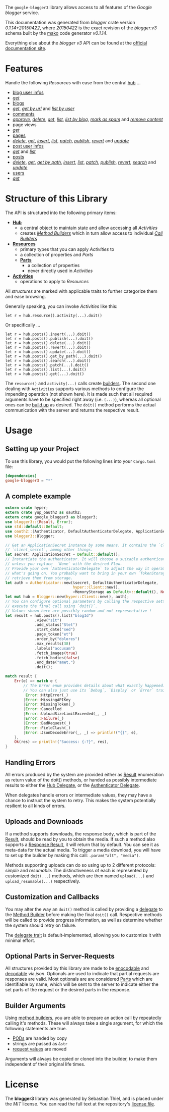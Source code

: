 <!---
DO NOT EDIT !
This file was generated automatically from 'src/mako/api/README.md.mako'
DO NOT EDIT !
-->
The `google-blogger3` library allows access to all features of the *Google blogger* service.

This documentation was generated from *blogger* crate version *0.1.14+20150422*, where *20150422* is the exact revision of the *blogger:v3* schema built by the [mako](http://www.makotemplates.org/) code generator *v0.1.14*.

Everything else about the *blogger* *v3* API can be found at the
[official documentation site](https://developers.google.com/blogger/docs/3.0/getting_started).
# Features

Handle the following *Resources* with ease from the central [hub](http://byron.github.io/google-apis-rs/google_blogger3/struct.Blogger.html) ... 

* [blog user infos](http://byron.github.io/google-apis-rs/google_blogger3/struct.BlogUserInfo.html)
 * [*get*](http://byron.github.io/google-apis-rs/google_blogger3/struct.BlogUserInfoGetCall.html)
* [blogs](http://byron.github.io/google-apis-rs/google_blogger3/struct.Blog.html)
 * [*get*](http://byron.github.io/google-apis-rs/google_blogger3/struct.BlogGetCall.html), [*get by url*](http://byron.github.io/google-apis-rs/google_blogger3/struct.BlogGetByUrlCall.html) and [*list by user*](http://byron.github.io/google-apis-rs/google_blogger3/struct.BlogListByUserCall.html)
* [comments](http://byron.github.io/google-apis-rs/google_blogger3/struct.Comment.html)
 * [*approve*](http://byron.github.io/google-apis-rs/google_blogger3/struct.CommentApproveCall.html), [*delete*](http://byron.github.io/google-apis-rs/google_blogger3/struct.CommentDeleteCall.html), [*get*](http://byron.github.io/google-apis-rs/google_blogger3/struct.CommentGetCall.html), [*list*](http://byron.github.io/google-apis-rs/google_blogger3/struct.CommentListCall.html), [*list by blog*](http://byron.github.io/google-apis-rs/google_blogger3/struct.CommentListByBlogCall.html), [*mark as spam*](http://byron.github.io/google-apis-rs/google_blogger3/struct.CommentMarkAsSpamCall.html) and [*remove content*](http://byron.github.io/google-apis-rs/google_blogger3/struct.CommentRemoveContentCall.html)
* page views
 * [*get*](http://byron.github.io/google-apis-rs/google_blogger3/struct.PageViewGetCall.html)
* [pages](http://byron.github.io/google-apis-rs/google_blogger3/struct.Page.html)
 * [*delete*](http://byron.github.io/google-apis-rs/google_blogger3/struct.PageDeleteCall.html), [*get*](http://byron.github.io/google-apis-rs/google_blogger3/struct.PageGetCall.html), [*insert*](http://byron.github.io/google-apis-rs/google_blogger3/struct.PageInsertCall.html), [*list*](http://byron.github.io/google-apis-rs/google_blogger3/struct.PageListCall.html), [*patch*](http://byron.github.io/google-apis-rs/google_blogger3/struct.PagePatchCall.html), [*publish*](http://byron.github.io/google-apis-rs/google_blogger3/struct.PagePublishCall.html), [*revert*](http://byron.github.io/google-apis-rs/google_blogger3/struct.PageRevertCall.html) and [*update*](http://byron.github.io/google-apis-rs/google_blogger3/struct.PageUpdateCall.html)
* [post user infos](http://byron.github.io/google-apis-rs/google_blogger3/struct.PostUserInfo.html)
 * [*get*](http://byron.github.io/google-apis-rs/google_blogger3/struct.PostUserInfoGetCall.html) and [*list*](http://byron.github.io/google-apis-rs/google_blogger3/struct.PostUserInfoListCall.html)
* [posts](http://byron.github.io/google-apis-rs/google_blogger3/struct.Post.html)
 * [*delete*](http://byron.github.io/google-apis-rs/google_blogger3/struct.PostDeleteCall.html), [*get*](http://byron.github.io/google-apis-rs/google_blogger3/struct.PostGetCall.html), [*get by path*](http://byron.github.io/google-apis-rs/google_blogger3/struct.PostGetByPathCall.html), [*insert*](http://byron.github.io/google-apis-rs/google_blogger3/struct.PostInsertCall.html), [*list*](http://byron.github.io/google-apis-rs/google_blogger3/struct.PostListCall.html), [*patch*](http://byron.github.io/google-apis-rs/google_blogger3/struct.PostPatchCall.html), [*publish*](http://byron.github.io/google-apis-rs/google_blogger3/struct.PostPublishCall.html), [*revert*](http://byron.github.io/google-apis-rs/google_blogger3/struct.PostRevertCall.html), [*search*](http://byron.github.io/google-apis-rs/google_blogger3/struct.PostSearchCall.html) and [*update*](http://byron.github.io/google-apis-rs/google_blogger3/struct.PostUpdateCall.html)
* [users](http://byron.github.io/google-apis-rs/google_blogger3/struct.User.html)
 * [*get*](http://byron.github.io/google-apis-rs/google_blogger3/struct.UserGetCall.html)




# Structure of this Library

The API is structured into the following primary items:

* **[Hub](http://byron.github.io/google-apis-rs/google_blogger3/struct.Blogger.html)**
    * a central object to maintain state and allow accessing all *Activities*
    * creates [*Method Builders*](http://byron.github.io/google-apis-rs/google_blogger3/trait.MethodsBuilder.html) which in turn
      allow access to individual [*Call Builders*](http://byron.github.io/google-apis-rs/google_blogger3/trait.CallBuilder.html)
* **[Resources](http://byron.github.io/google-apis-rs/google_blogger3/trait.Resource.html)**
    * primary types that you can apply *Activities* to
    * a collection of properties and *Parts*
    * **[Parts](http://byron.github.io/google-apis-rs/google_blogger3/trait.Part.html)**
        * a collection of properties
        * never directly used in *Activities*
* **[Activities](http://byron.github.io/google-apis-rs/google_blogger3/trait.CallBuilder.html)**
    * operations to apply to *Resources*

All *structures* are marked with applicable traits to further categorize them and ease browsing.

Generally speaking, you can invoke *Activities* like this:

```Rust,ignore
let r = hub.resource().activity(...).doit()
```

Or specifically ...

```ignore
let r = hub.posts().insert(...).doit()
let r = hub.posts().publish(...).doit()
let r = hub.posts().delete(...).doit()
let r = hub.posts().revert(...).doit()
let r = hub.posts().update(...).doit()
let r = hub.posts().get_by_path(...).doit()
let r = hub.posts().search(...).doit()
let r = hub.posts().patch(...).doit()
let r = hub.posts().list(...).doit()
let r = hub.posts().get(...).doit()
```

The `resource()` and `activity(...)` calls create [builders][builder-pattern]. The second one dealing with `Activities` 
supports various methods to configure the impending operation (not shown here). It is made such that all required arguments have to be 
specified right away (i.e. `(...)`), whereas all optional ones can be [build up][builder-pattern] as desired.
The `doit()` method performs the actual communication with the server and returns the respective result.

# Usage

## Setting up your Project

To use this library, you would put the following lines into your `Cargo.toml` file:

```toml
[dependencies]
google-blogger3 = "*"
```

## A complete example

```Rust
extern crate hyper;
extern crate yup_oauth2 as oauth2;
extern crate google_blogger3 as blogger3;
use blogger3::{Result, Error};
use std::default::Default;
use oauth2::{Authenticator, DefaultAuthenticatorDelegate, ApplicationSecret, MemoryStorage};
use blogger3::Blogger;

// Get an ApplicationSecret instance by some means. It contains the `client_id` and 
// `client_secret`, among other things.
let secret: ApplicationSecret = Default::default();
// Instantiate the authenticator. It will choose a suitable authentication flow for you, 
// unless you replace  `None` with the desired Flow.
// Provide your own `AuthenticatorDelegate` to adjust the way it operates and get feedback about 
// what's going on. You probably want to bring in your own `TokenStorage` to persist tokens and
// retrieve them from storage.
let auth = Authenticator::new(&secret, DefaultAuthenticatorDelegate,
                              hyper::Client::new(),
                              <MemoryStorage as Default>::default(), None);
let mut hub = Blogger::new(hyper::Client::new(), auth);
// You can configure optional parameters by calling the respective setters at will, and
// execute the final call using `doit()`.
// Values shown here are possibly random and not representative !
let result = hub.posts().list("blogId")
             .view("sit")
             .add_status("Stet")
             .start_date("sed")
             .page_token("et")
             .order_by("dolores")
             .max_results(38)
             .labels("accusam")
             .fetch_images(true)
             .fetch_bodies(false)
             .end_date("amet.")
             .doit();

match result {
    Err(e) => match e {
        // The Error enum provides details about what exactly happened.
        // You can also just use its `Debug`, `Display` or `Error` traits
         Error::HttpError(_)
        |Error::MissingAPIKey
        |Error::MissingToken(_)
        |Error::Cancelled
        |Error::UploadSizeLimitExceeded(_, _)
        |Error::Failure(_)
        |Error::BadRequest(_)
        |Error::FieldClash(_)
        |Error::JsonDecodeError(_, _) => println!("{}", e),
    },
    Ok(res) => println!("Success: {:?}", res),
}

```
## Handling Errors

All errors produced by the system are provided either as [Result](http://byron.github.io/google-apis-rs/google_blogger3/enum.Result.html) enumeration as return value of 
the doit() methods, or handed as possibly intermediate results to either the 
[Hub Delegate](http://byron.github.io/google-apis-rs/google_blogger3/trait.Delegate.html), or the [Authenticator Delegate](http://byron.github.io/google-apis-rs/google_blogger3/../yup-oauth2/trait.AuthenticatorDelegate.html).

When delegates handle errors or intermediate values, they may have a chance to instruct the system to retry. This 
makes the system potentially resilient to all kinds of errors.

## Uploads and Downloads
If a method supports downloads, the response body, which is part of the [Result](http://byron.github.io/google-apis-rs/google_blogger3/enum.Result.html), should be
read by you to obtain the media.
If such a method also supports a [Response Result](http://byron.github.io/google-apis-rs/google_blogger3/trait.ResponseResult.html), it will return that by default.
You can see it as meta-data for the actual media. To trigger a media download, you will have to set up the builder by making
this call: `.param("alt", "media")`.

Methods supporting uploads can do so using up to 2 different protocols: 
*simple* and *resumable*. The distinctiveness of each is represented by customized 
`doit(...)` methods, which are then named `upload(...)` and `upload_resumable(...)` respectively.

## Customization and Callbacks

You may alter the way an `doit()` method is called by providing a [delegate](http://byron.github.io/google-apis-rs/google_blogger3/trait.Delegate.html) to the 
[Method Builder](http://byron.github.io/google-apis-rs/google_blogger3/trait.CallBuilder.html) before making the final `doit()` call. 
Respective methods will be called to provide progress information, as well as determine whether the system should 
retry on failure.

The [delegate trait](http://byron.github.io/google-apis-rs/google_blogger3/trait.Delegate.html) is default-implemented, allowing you to customize it with minimal effort.

## Optional Parts in Server-Requests

All structures provided by this library are made to be [enocodable](http://byron.github.io/google-apis-rs/google_blogger3/trait.RequestValue.html) and 
[decodable](http://byron.github.io/google-apis-rs/google_blogger3/trait.ResponseResult.html) via *json*. Optionals are used to indicate that partial requests are responses 
are valid.
Most optionals are are considered [Parts](http://byron.github.io/google-apis-rs/google_blogger3/trait.Part.html) which are identifiable by name, which will be sent to 
the server to indicate either the set parts of the request or the desired parts in the response.

## Builder Arguments

Using [method builders](http://byron.github.io/google-apis-rs/google_blogger3/trait.CallBuilder.html), you are able to prepare an action call by repeatedly calling it's methods.
These will always take a single argument, for which the following statements are true.

* [PODs][wiki-pod] are handed by copy
* strings are passed as `&str`
* [request values](http://byron.github.io/google-apis-rs/google_blogger3/trait.RequestValue.html) are moved

Arguments will always be copied or cloned into the builder, to make them independent of their original life times.

[wiki-pod]: http://en.wikipedia.org/wiki/Plain_old_data_structure
[builder-pattern]: http://en.wikipedia.org/wiki/Builder_pattern
[google-go-api]: https://github.com/google/google-api-go-client

# License
The **blogger3** library was generated by Sebastian Thiel, and is placed 
under the *MIT* license.
You can read the full text at the repository's [license file][repo-license].

[repo-license]: https://github.com/Byron/google-apis-rs/LICENSE.md
